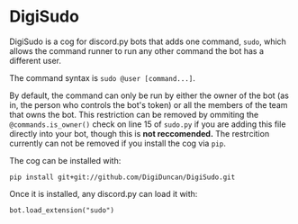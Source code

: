 # DigiSudo
DigiSudo is a cog for discord.py bots that adds one command, `sudo`, which allows the command runner to run any other command the bot has a different user.

The command syntax is `sudo @user [command...]`.

By default, the command can only be run by either the owner of the bot (as in, the person who controls the bot's token) or all the members of the team that owns the bot. This restriction can be removed by ommiting the `@commands.is_owner()` check on line 15 of `sudo.py` if you are adding this file directly into your bot, though this is **not reccomended.** The restrcition currently can not be removed if you install the cog via `pip`.

The cog can be installed with:

`pip install git+git://github.com/DigiDuncan/DigiSudo.git`

Once it is installed, any discord.py can load it with:

`bot.load_extension("sudo")`
